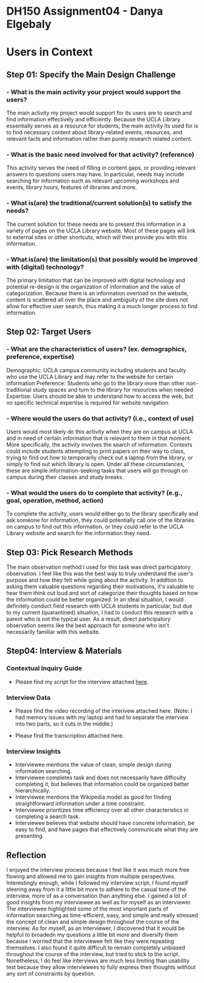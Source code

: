 # DH150 Assignment04 - Danya Elgebaly
# Users in Context

## Step 01: Specify the Main Design Challenge
### - What is the main activity your project would support the users?
The main activity my project would support for its users are to search and find information effectively and efficiently. Because the UCLA Library essentially serves as a resource for students, the main activity its used for is to find necessary content about library-related events, resources, and relevant facts and information rather than purely research related content.

### - What is the basic need involved for that activity? (reference)
This activity serves the need of filling in content gaps, or providing relevant answers to questions users may have. In particular, needs may include searching for information such as relevant upcoming workshops and events, library hours, features of libraries and more.

### - What is(are) the traditional/current solution(s) to satisfy the needs?
The current solution for these needs are to present this information in a variety of pages on the UCLA Library website. Most of these pages will link to external sites or other shortcuts, which will then provide you with this information. 

### - What is(are) the limitation(s) that possibly would be improved with (digital) technology?
The primary limitation that can be improved with digital technology and potential re-design is the organization of information and the value of categorization. Because there is an information overload on the website, content is scattered all over the place and ambiguity of the site does not allow for effective user search, thus making it a much longer process to find information.

## Step 02: Target Users
### - What are the characteristics of users? (ex. demographics, preference, expertise) 
Demographic: UCLA campus community including students and faculty who use the UCLA Library and may refer to the website for certain information
Preference: Students who go to the library more than other non-traditional study spaces and turn to the library for resources when needed
Expertise: Users should be able to understand how to access the web, but no specific technical expertise is required for website navigation


### - Where would the users do that activity? (i.e., context of use)
Users would most likely do this activity when they are on campus at UCLA and in need of certain information that is relevant to them in that moment. More specifically, the activity involves the search of information. Contexts could include students attempting to print papers on their way to class, trying to find out how to temporarily check out a laptop from the library, or simply to find out which library is open. Under all these circumstances, these are simple information-seeking tasks that users will go through on campus during their classes and study breaks. 

### - What would the users do to complete that activity? (e.g., goal, operation, method, action)

To complete the activity, users would either go to the library specifically and ask someone for information, they could potentially call one of the libraries on campus to find out this information, or they could refer to the UCLA Library website and search for the information they need. 

## Step 03: Pick Research Methods
The main observation method I used for this task was direct participatory observation. I feel like this was the best way to truly understand the user's purpose and how they felt while going about the activity. In addition to asking them valuable questions regarding their motivations, it's valuable to hear them think out loud and sort of categorize their thoughts based on how the information could be better organized. In an ideal situation, I would definitely conduct field research with UCLA students in particular, but due to my current (quarantined) situation, I had to conduct this research with a parent who is not the typical user. As a result, direct participatory observation seems like the best approach for someone who isn't necessarily familiar with this website.


## Step04: Interview & Materials
### Contextual Inquiry Guide
- Please find my script for the interview attached [here](https://docs.google.com/document/d/1XnQB_YrDT-J4f2HIs7ltb9Ga0IHI5kiN1zfpip-U0zM/edit?usp=sharing). 

### Interview Data
- Please find the video recording of the interivew attached here. (Note: I had memory issues with my laptop and had to separate the interview into two parts, so it cuts in the middle.)

- Please find the transcription attached here. 

### Interview Insights 
- Interviewee mentions the value of clean, simple design during information searching.
- Interviewee completes task and does not necessarily have difficulty completing it, but believes that information could be organized better hierarchically. 
- Interviewee mentions the Wikipedia model as good for finding straightforward information under a time constraint.
- Interviewee prioritizes time efficiency over all other characteristics in completing a search task.
- Interviewee believes that website should have concrete information, be easy to find, and have pages that effectively communicate what they are presenting.

## Reflection
I enjoyed the interview process because I feel like it was much more free flowing and allowed me to gain insights from multiple perspectives. Interestingly enough, while I followed my interview script, I found myself steering away from it a little bit more to adhere to the casual tone of the interview, more of as a conversation than anything else. I gained a lot of good insights from my interviewee as well as for myself as an interviewer. The interviewee highlighted some of the most important parts of information searching as time-efficient, easy, and simple and really stressed the concept of clean and simple design throughout the course of the interview. As for myself, as an interviewer, I discovered that it would be helpful to broadedn my questions a little bit more and diversify them because I worried that the interviewee felt like they were repeating themselves. I also found it quite difficult to remain completely unbiased throughout the course of the interview, but tried to stick to the script. Nonetheless, I do feel like interviews are much less limiting than usability test because they allow interviewees to fully express their thoughts without any sort of constraints by question.
